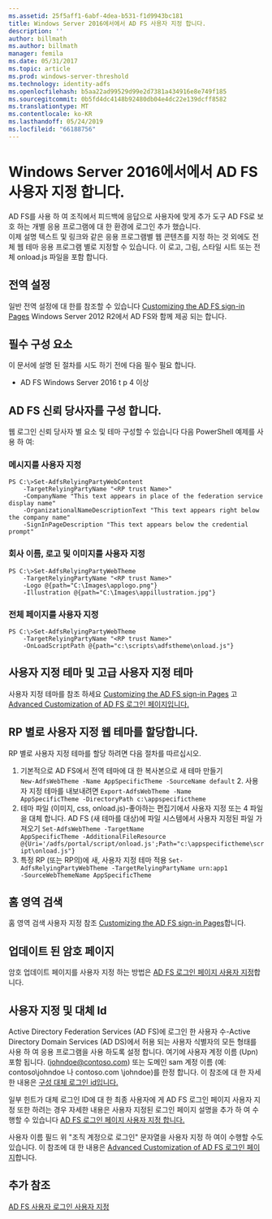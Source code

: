 ```yaml
---
ms.assetid: 25f5aff1-6abf-4dea-b531-f1d9943bc181
title: Windows Server 2016에서에서 AD FS 사용자 지정 합니다.
description: ''
author: billmath
ms.author: billmath
manager: femila
ms.date: 05/31/2017
ms.topic: article
ms.prod: windows-server-threshold
ms.technology: identity-adfs
ms.openlocfilehash: b5aa22ad99529d99e2d7381a434916e8e749f185
ms.sourcegitcommit: 0b5fd4dc4148b92480db04e4dc22e139dcff8582
ms.translationtype: MT
ms.contentlocale: ko-KR
ms.lasthandoff: 05/24/2019
ms.locfileid: "66188756"
---
```

# <a name="ad-fs-customization-in-windows-server-2016"></a>Windows Server 2016에서에서 AD FS 사용자 지정 합니다.


AD FS를 사용 하 여 조직에서 피드백에 응답으로 사용자에 맞게 추가 도구 AD FS로 보호 하는 개별 응용 프로그램에 대 한 환경에 로그인 추가 했습니다.  
이제 설명 텍스트 및 링크와 같은 응용 프로그램별 웹 콘텐츠를 지정 하는 것 외에도 전체 웹 테마 응용 프로그램 별로 지정할 수 있습니다.  이 로고, 그림, 스타일 시트 또는 전체 onload.js 파일을 포함 합니다.  
  
## <a name="global-settings"></a>전역 설정    
일반 전역 설정에 대 한를 참조할 수 있습니다 [Customizing the AD FS sign-in Pages](https://technet.microsoft.com/library/dn280950.aspx) Windows Server 2012 R2에서 AD FS와 함께 제공 되는 합니다.  
  
## <a name="pre-requisites"></a>필수 구성 요소  
이 문서에 설명 된 절차를 시도 하기 전에 다음 필수 필요 합니다.  
  
-   AD FS Windows Server 2016 t p 4 이상  
  
## <a name="configure-ad-fs-relying-parties"></a>AD FS 신뢰 당사자를 구성 합니다.  
웹 로그인 신뢰 당사자 별 요소 및 테마 구성할 수 있습니다 다음 PowerShell 예제를 사용 하 여:  
  
### <a name="customize-messages"></a>메시지를 사용자 지정  
  
```  
PS C:\>Set-AdfsRelyingPartyWebContent  
    -TargetRelyingPartyName "<RP trust Name>"  
    -CompanyName "This text appears in place of the federation service display name"  
    -OrganizationalNameDescriptionText "This text appears right below the company name"  
    -SignInPageDescription "This text appears below the credential prompt"  
```  
  
### <a name="customize-company-name-logo-and-image"></a>회사 이름, 로고 및 이미지를 사용자 지정  
  
```  
PS C:\>Set-AdfsRelyingPartyWebTheme  
    -TargetRelyingPartyName "<RP trust Name>"  
    -Logo @{path="C:\Images\applogo.png"}  
    -Illustration @{path="C:\Images\appillustration.jpg"}  
```  
  
### <a name="customize-entire-page"></a>전체 페이지를 사용자 지정  
  
```  
PS C:\>Set-AdfsRelyingPartyWebTheme  
    -TargetRelyingPartyName "<RP trust Name>"  
    -OnLoadScriptPath @{path="c:\scripts\adfstheme\onload.js"}  
```  
  
## <a name="custom-themes-and-advanced-custom-themes"></a>사용자 지정 테마 및 고급 사용자 지정 테마  
  
사용자 지정 테마를 참조 하세요 [Customizing the AD FS sign-in Pages](https://technet.microsoft.com/library/dn280950.aspx) 고 [Advanced Customization of AD FS 로그인 페이지입니다.](https://technet.microsoft.com/library/dn636121.aspx)  
  
## <a name="assigning-custom-web-themes-per-rp"></a>RP 별로 사용자 지정 웹 테마를 할당합니다.  
  
RP 별로 사용자 지정 테마를 할당 하려면 다음 절차를 따르십시오.  
  
1. 기본적으로 AD FS에서 전역 테마에 대 한 복사본으로 새 테마 만들기  
<code>New-AdfsWebTheme -Name AppSpecificTheme -SourceName default</code> 2.  사용자 지정 테마를 내보내려면 <code>Export-AdfsWebTheme -Name AppSpecificTheme -DirectoryPath c:\appspecifictheme</code>  
3. 테마 파일 (이미지, css, onload.js)-좋아하는 편집기에서 사용자 지정 또는 4 파일을 대체 합니다. AD FS (새 테마를 대상)에 파일 시스템에서 사용자 지정된 파일 가져오기 <code>Set-AdfsWebTheme -TargetName AppSpecificTheme -AdditionalFileResource @{Uri='/adfs/portal/script/onload.js';Path="c:\appspecifictheme\script\onload.js"}</code>  
5. 특정 RP (또는 RP의)에 새, 사용자 지정 테마 적용 <code>Set-AdfsRelyingPartyWebTheme -TargetRelyingPartyName urn:app1 -SourceWebThemeName AppSpecificTheme</code>  
  
## <a name="home-realm-discovery"></a>홈 영역 검색  
홈 영역 검색 사용자 지정 참조 [Customizing the AD FS sign-in Pages](https://technet.microsoft.com/library/dn280950.aspx)합니다.  
  
## <a name="updated-password-page"></a>업데이트 된 암호 페이지  
암호 업데이트 페이지를 사용자 지정 하는 방법은 [AD FS 로그인 페이지 사용자 지정](https://technet.microsoft.com/library/dn280950.aspx)합니다.  
  
## <a name="customizing-and-alternate-ids"></a>사용자 지정 및 대체 Id  
Active Directory Federation Services (AD FS)에 로그인 한 사용자 수-Active Directory Domain Services (AD DS)에서 허용 되는 사용자 식별자의 모든 형태를 사용 하 여 응용 프로그램을 사용 하도록 설정 합니다. 여기에 사용자 계정 이름 (Upn) 포함 됩니다. (johndoe@contoso.com) 또는 도메인 sam 계정 이름 (예: contoso\johndoe 나 contoso.com \johndoe)를 한정 합니다.  이 참조에 대 한 자세한 내용은 [구성 대체 로그인 id입니다.](Configuring-Alternate-Login-ID.md)  
  
일부 힌트가 대체 로그인 ID에 대 한 최종 사용자에 게 AD FS 로그인 페이지 사용자 지정 또한 하려는 경우 자세한 내용은 사용자 지정된 로그인 페이지 설명을 추가 하 여 수행할 수 있습니다 [AD FS 로그인 페이지 사용자 지정 합니다.](https://technet.microsoft.com/library/dn280950.aspx)   
  
사용자 이름 필드 위 "조직 계정으로 로그인" 문자열을 사용자 지정 하 여이 수행할 수도 있습니다.  이 참조에 대 한 내용은 [Advanced Customization of AD FS 로그인 페이지](https://technet.microsoft.com/library/dn636121.aspx)합니다.  

## <a name="additional-references"></a>추가 참조 
[AD FS 사용자 로그인 사용자 지정](AD-FS-user-sign-in-customization.md)  
